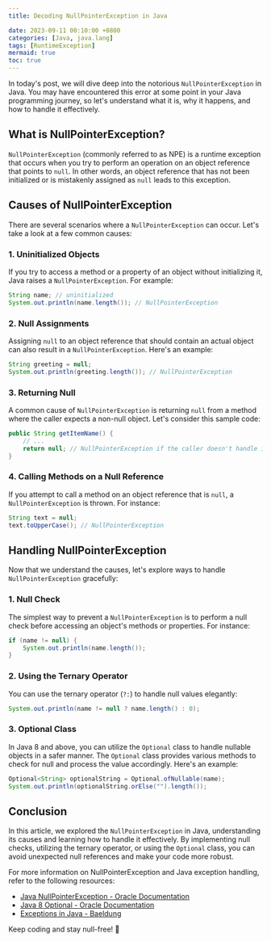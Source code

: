 ```yaml
---
title: Decoding NullPointerException in Java

date: 2023-09-11 00:10:00 +0800
categories: [Java, java.lang]
tags: [RuntimeException]
mermaid: true
toc: true
---
```


In today's post, we will dive deep into the notorious `NullPointerException` in Java. You may have encountered this error at some point in your Java programming journey, so let's understand what it is, why it happens, and how to handle it effectively.

## What is NullPointerException?

`NullPointerException` (commonly referred to as NPE) is a runtime exception that occurs when you try to perform an operation on an object reference that points to `null`. In other words, an object reference that has not been initialized or is mistakenly assigned as `null` leads to this exception.

## Causes of NullPointerException

There are several scenarios where a `NullPointerException` can occur. Let's take a look at a few common causes:

### 1. Uninitialized Objects

If you try to access a method or a property of an object without initializing it, Java raises a `NullPointerException`. For example:

```java
String name; // uninitialized
System.out.println(name.length()); // NullPointerException
```

### 2. Null Assignments

Assigning `null` to an object reference that should contain an actual object can also result in a `NullPointerException`. Here's an example:

```java
String greeting = null;
System.out.println(greeting.length()); // NullPointerException
```

### 3. Returning Null

A common cause of `NullPointerException` is returning `null` from a method where the caller expects a non-null object. Let's consider this sample code:

```java
public String getItemName() {
    // ...
    return null; // NullPointerException if the caller doesn't handle it correctly
}
```

### 4. Calling Methods on a Null Reference

If you attempt to call a method on an object reference that is `null`, a `NullPointerException` is thrown. For instance:

```java
String text = null;
text.toUpperCase(); // NullPointerException
```

## Handling NullPointerException

Now that we understand the causes, let's explore ways to handle `NullPointerException` gracefully:

### 1. Null Check

The simplest way to prevent a `NullPointerException` is to perform a null check before accessing an object's methods or properties. For instance:

```java
if (name != null) {
    System.out.println(name.length());
}
```

### 2. Using the Ternary Operator

You can use the ternary operator (`?:`) to handle null values elegantly:

```java
System.out.println(name != null ? name.length() : 0);
```

### 3. Optional Class

In Java 8 and above, you can utilize the `Optional` class to handle nullable objects in a safer manner. The `Optional` class provides various methods to check for null and process the value accordingly. Here's an example:

```java
Optional<String> optionalString = Optional.ofNullable(name);
System.out.println(optionalString.orElse("").length());
```

## Conclusion

In this article, we explored the `NullPointerException` in Java, understanding its causes and learning how to handle it effectively. By implementing null checks, utilizing the ternary operator, or using the `Optional` class, you can avoid unexpected null references and make your code more robust.

For more information on NullPointerException and Java exception handling, refer to the following resources:

- [Java NullPointerException - Oracle Documentation](https://docs.oracle.com/javase/10/docs/api/java/lang/NullPointerException.html)
- [Java 8 Optional - Oracle Documentation](https://docs.oracle.com/javase/8/docs/api/java/util/Optional.html)
- [Exceptions in Java - Baeldung](https://www.baeldung.com/java-exceptions)

Keep coding and stay null-free! 🚀
